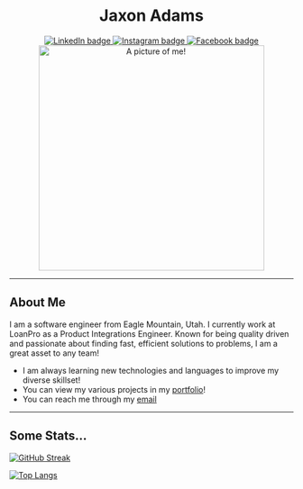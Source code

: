 <div id="header" align="center">
  <h1>Jaxon Adams</h1>
  <div id="badges">
    <a href="https://www.linkedin.com/in/jaxon-adams-ba5743229/" target="_blank">
      <img src="https://img.shields.io/badge/LinkedIn-blue?logo=LinkedIn&logo-color=white&style=for-the-badge" alt="LinkedIn badge" />
    </a>
    <a href="https://www.instagram.com/jj_adams01" target="_blank">
      <img src="https://img.shields.io/badge/Instagram-pink?logo=Instagram&logo-color=white&style=for-the-badge" alt="Instagram badge" />
    </a>
    <a href="https://www.facebook.com/jaxon.adams.5/" target="_blank">
      <img src="https://img.shields.io/badge/Facebook-gray?logo=Facebook&logo-color=white&style=for-the-badge" alt="Facebook badge" />
    </a>
  </div>
  <div align="center">
    <img src="https://user-images.githubusercontent.com/96997462/224875593-9d38da9f-87e3-43f6-b22b-83aa981a0de1.jpg" alt="A picture of me!" style="width:400px" />
  </div>
</div>

---

## About Me
I am a software engineer from Eagle Mountain, Utah. I currently work at LoanPro as a Product Integrations Engineer. Known for being quality driven and passionate about finding fast, efficient solutions to problems, I am a great asset to any team!

 - I am always learning new technologies and languages to improve my diverse skillset!
 - You can view my various projects in my [portfolio](https://jaxon-adams.onrender.com/)!
 - You can reach me through my [email](mailto:jadamsresume1@gmail.com)

---

## Some Stats...
[![GitHub Streak](http://github-readme-streak-stats.herokuapp.com?user=JaxonAdams&theme=light&background=ffffff)](https://git.io/streak-stats)

[![Top Langs](https://github-readme-stats.vercel.app/api/top-langs/?username=JaxonAdams&layout=compact&theme=vision-friendly-light)](https://github.com/anuraghazra/github-readme-stats)


